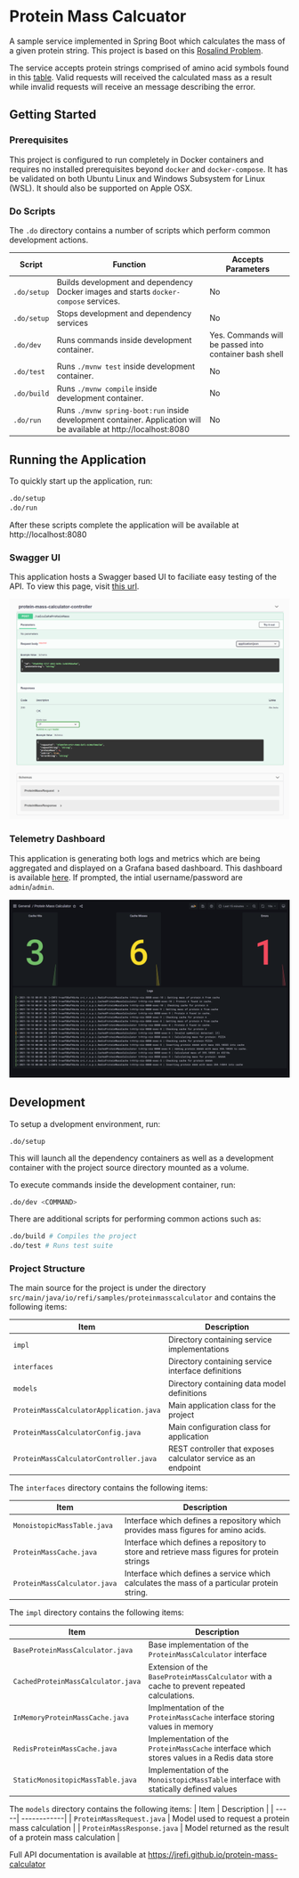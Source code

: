 # Protein Mass Calcuator
A sample service implemented in Spring Boot which calculates the mass of a given protein string. This project is based on this [Rosalind Problem](http://rosalind.info/problems/prtm/).

The service accepts protein strings comprised of amino acid symbols found in this [table](http://rosalind.info/glossary/monoisotopic-mass-table/). Valid requests will received the calculated mass as a result while invalid requests will receive an message describing the error.

## Getting Started

### Prerequisites
This project is configured to run completely in Docker containers and requires no installed prerequisites beyond `docker` and `docker-compose`. It has be validated on both Ubuntu Linux and Windows Subsystem for Linux (WSL). It should also be supported on Apple OSX.

### Do Scripts
The `.do` directory contains a number of scripts which perform common development actions.

| Script | Function | Accepts Parameters |
|--------|----------|--------------------|
| `.do/setup` | Builds development and dependency Docker images and starts `docker-compose` services. | No |
| `.do/setup` | Stops development and dependency services | No |
| `.do/dev` | Runs commands inside development container. | Yes. Commands will be passed into container bash shell |
| `.do/test` | Runs `./mvnw test` inside development container. | No |
| `.do/build` | Runs `./mvnw compile` inside development container. | No |
| `.do/run` | Runs `./mvnw spring-boot:run` inside development container. Application will be available at http://localhost:8080 | No |


## Running the Application
To quickly start up the application, run:

```bash
.do/setup
.do/run
```

After these scripts complete the application will be available at http://localhost:8080

### Swagger UI
This application hosts a Swagger based UI to faciliate easy testing of the API. To view this page, visit [this url](http://localhost:8080/swagger-ui/index.html?configUrl=/v3/api-docs/swagger-config).

![Swagger UI](images/pmc-swagger.png)


### Telemetry Dashboard
This application is generating both logs and metrics which are being aggregated and displayed on a Grafana based dashboard. This dashboard is available [here](http://localhost:3000/d/KJDtGFdnk/protein-mass-calculator). If prompted, the intial username/password are `admin`/`admin`.

![Swagger UI](images/pmc-telemetry.png)


## Development
To setup a dvelopment environment, run:
```
.do/setup
```

This will launch all the dependency containers as well as a development container with the project source directory mounted as a volume. 

To execute commands inside the development container, run:

```bash
.do/dev <COMMAND>
```

There are additional scripts for performing common actions such as:

```bash
.do/build # Compiles the project
.do/test # Runs test suite
```

### Project Structure
The main source for the project is under the directory `src/main/java/io/refi/samples/proteinmasscalculator` and contains the following items:

| Item | Description |
| -----|-------------|
| `impl` | Directory containing service implementations |
| `interfaces` | Directory containing service interface definitions |
| `models` | Directory containing data model definitions |
| `ProteinMassCalculatorApplication.java` | Main application class for the project |
| `ProteinMassCalculatorConfig.java` | Main configuration class for application |
| `ProteinMassCalculatorController.java` | REST controller that exposes calculator service as an endpoint |

The `interfaces` directory contains the following items:

| Item | Description |
| -----| ------------|
| `MonoistopicMassTable.java` | Interface which defines a repository which provides mass figures for amino acids. |
| `ProteinMassCache.java` | Interface which defines a repository to store and retrieve mass figures for protein strings |
| `ProteinMassCalculator.java` | Interface which defines a service which calculates the mass of a particular protein string. | 


The `impl` directory contains the following items:

| Item | Description |
| -----| ------------|
| `BaseProteinMassCalculator.java` | Base implementation of the `ProteinMassCalculator` interface |
| `CachedProteinMassCalculator.java` | Extension of the `BaseProteinMassCalculator` with a cache to prevent repeated calculations. |
| `InMemoryProteinMassCache.java` | Implmentation of the `ProteinMassCache` interface storing values in memory | 
| `RedisProteinMassCache.java` | Implementation of the `ProteinMassCache` interface which stores values in a Redis data store |
| `StaticMonositopicMassTable.java` | Implementation of the `MonoistopicMassTable` interface with statically defined values |

The `models` directory contains the following items:
| Item | Description |
| -----| ------------|
| `ProteinMassRequest.java` | Model used to request a protein mass calculation |
| `ProteinMassResponse.java` | Model returned as the result of a protein mass calculation |

Full API documentation is available at https://jrefi.github.io/protein-mass-calculator
